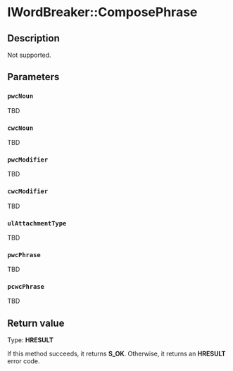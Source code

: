 # IWordBreaker::ComposePhrase

## Description

Not supported.

## Parameters

### `pwcNoun`

TBD

### `cwcNoun`

TBD

### `pwcModifier`

TBD

### `cwcModifier`

TBD

### `ulAttachmentType`

TBD

### `pwcPhrase`

TBD

### `pcwcPhrase`

TBD

## Return value

Type: **HRESULT**

If this method succeeds, it returns **S_OK**. Otherwise, it returns an **HRESULT** error code.